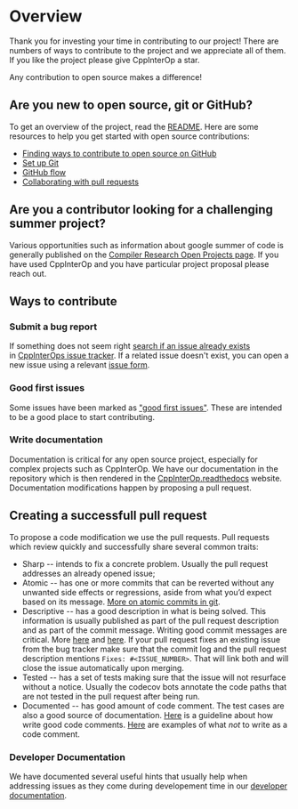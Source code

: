 # Overview  

Thank you for investing your time in contributing to our project! There are
numbers of ways to contribute to the project and we appreciate all of them. If
you like the project please give CppInterOp a star.

Any contribution to open source makes a difference!

## Are you new to open source, git or GitHub?

To get an overview of the project, read the [README](README.md). Here are some
resources to help you get started with open source contributions:

- [Finding ways to contribute to open source on GitHub](https://docs.github.com/en/get-started/exploring-projects-on-github/finding-ways-to-contribute-to-open-source-on-github)
- [Set up Git](https://docs.github.com/en/get-started/quickstart/set-up-git)
- [GitHub flow](https://docs.github.com/en/get-started/quickstart/github-flow)
- [Collaborating with pull requests](https://docs.github.com/en/github/collaborating-with-pull-requests)

## Are you a contributor looking for a challenging summer project?

Various opportunities such as information about google summer of code is
generally published on the [Compiler Research Open Projects page](https://compiler-research.org/open_projects).
If you have used CppInterOp and you have particular project proposal please reach out.

## Ways to contribute

### Submit a bug report

If something does not seem right [search if an issue already exists](https://docs.github.com/en/github/searching-for-information-on-github/searching-on-github/searching-issues-and-pull-requests#search-by-the-title-body-or-comments)  
in [CppInterOps issue tracker](https://github.com/compiler-research/CppInterOp/issues). If a related issue doesn't exist, you can open a  
new issue using a relevant [issue form](https://github.com/compiler-research/CppInterOp/issues/new).

### Good first issues

Some issues have been marked as ["good first issues"](https://github.com/compiler-research/CppInterOp/labels/good%20first%20issue).
These are intended to be a good place to start contributing.

### Write documentation

Documentation is critical for any open source project, especially for complex
projects such as CppInterOp. We have our documentation in the repository which is then
rendered in the [CppInterOp.readthedocs](https://cppinterop.readthedocs.io/en/latest/) website.
Documentation modifications happen by proposing a pull request.

## Creating a successfull pull request

To propose a code modification we use the pull requests. Pull requests which
review quickly and successfully share several common traits:

- Sharp -- intends to fix a concrete problem. Usually the pull request addresses
  an already opened issue;
- Atomic -- has one or more commits that can be reverted without any unwanted
  side effects or regressions, aside from what you’d expect based on its
  message. [More on atomic commits in git](https://www.aleksandrhovhannisyan.com/blog/atomic-git-commits/).
- Descriptive -- has a good description in what is being solved. This
  information is usually published as part of the pull request description and
  as part of the commit message. Writing good commit messages are critical. More
  [here](https://github.blog/2022-06-30-write-better-commits-build-better-projects/)
  and [here](https://cbea.ms/git-commit/). If your pull request fixes an existing
  issue from the bug tracker make sure that the commit log and the pull request
  description mentions `Fixes: #<ISSUE_NUMBER>`. That will link both and will
  close the issue automatically upon merging.
- Tested -- has a set of tests making sure that the issue will not resurface
  without a notice. Usually the codecov bots annotate the code paths that are
  not tested in the pull request after being run.
- Documented -- has good amount of code comment. The test cases are also a good
  source of documentation. [Here](https://stackoverflow.blog/2021/12/23/best-practices-for-writing-code-comments/)
  is a guideline about how write good code comments. [Here](https://stackoverflow.com/questions/184618/what-is-the-best-comment-in-source-code-you-have-ever-encountered)
  are examples of what *not* to write as a code comment.

### Developer Documentation  

We have documented several useful hints that usually help when addressing issues
as they come during developement time in our [developer documentation](https://cppinterop.readthedocs.io/en/latest/InstallationAndUsage.html).  
